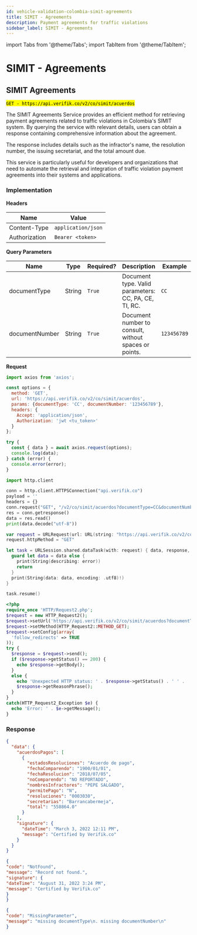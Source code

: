 ```yaml
---
id: vehicle-validation-colombia-simit-agreements
title: SIMIT - Agreements
description: Payment agreements for traffic violations
sidebar_label: SIMIT - Agreements
---
```


import Tabs from '@theme/Tabs';
import TabItem from '@theme/TabItem';

# SIMIT - Agreements

## SIMIT Agreements

<mark>`GET - https://api.verifik.co/v2/co/simit/acuerdos`</mark>

The SIMIT Agreements Service provides an efficient method for retrieving payment agreements related to traffic violations in Colombia's SIMIT system. By querying the service with relevant details, users can obtain a response containing comprehensive information about the agreement.

The response includes details such as the infractor's name, the resolution number, the issuing secretariat, and the total amount due.

This service is particularly useful for developers and organizations that need to automate the retrieval and integration of traffic violation payment agreements into their systems and applications.

### Implementation

**Headers**

| Name          | Value              |
| ------------- | ------------------ |
| Content-Type  | `application/json` |
| Authorization | `Bearer <token>`   |

**Query Parameters**

| Name | Type | Required? | Description | Example |
|------|------|-----------|-------------|---------|
| documentType | String | `True` | Document type. Valid parameters: CC, PA, CE, TI, RC. | `CC` |
| documentNumber | String | `True` | Document number to consult, without spaces or points. | `123456789` |

**Request**

<Tabs>
<TabItem value="javascript" label="JavaScript" default>

```javascript
import axios from 'axios';

const options = {
  method: 'GET',
  url: 'https://api.verifik.co/v2/co/simit/acuerdos',
  params: {documentType: 'CC', documentNumber: '123456789'},
  headers: {
    Accept: 'application/json',
    Authorization: 'jwt <tu_token>'
  }
};

try {
  const { data } = await axios.request(options);
  console.log(data);
} catch (error) {
  console.error(error);
}
```

</TabItem>

<TabItem value="python" label="Python">

```python
import http.client

conn = http.client.HTTPSConnection("api.verifik.co")
payload = ''
headers = {}
conn.request("GET", "/v2/co/simit/acuerdos?documentType=CC&documentNumber=", payload, headers)
res = conn.getresponse()
data = res.read()
print(data.decode("utf-8"))
```

</TabItem>

<TabItem value="swift" label="Swift">

```swift
var request = URLRequest(url: URL(string: "https://api.verifik.co/v2/co/simit/acuerdos?documentType=CC&documentNumber=")!,timeoutInterval: Double.infinity)
request.httpMethod = "GET"

let task = URLSession.shared.dataTask(with: request) { data, response, error in 
  guard let data = data else {
    print(String(describing: error))
    return
  }
  print(String(data: data, encoding: .utf8)!)
}

task.resume()
```

</TabItem>

<TabItem value="php" label="PHP">

```php
<?php
require_once 'HTTP/Request2.php';
$request = new HTTP_Request2();
$request->setUrl('https://api.verifik.co/v2/co/simit/acuerdos?documentType=CC&documentNumber=');
$request->setMethod(HTTP_Request2::METHOD_GET);
$request->setConfig(array(
  'follow_redirects' => TRUE
));
try {
  $response = $request->send();
  if ($response->getStatus() == 200) {
    echo $response->getBody();
  }
  else {
    echo 'Unexpected HTTP status: ' . $response->getStatus() . ' ' .
    $response->getReasonPhrase();
  }
}
catch(HTTP_Request2_Exception $e) {
  echo 'Error: ' . $e->getMessage();
}
```

</TabItem>
</Tabs>

### **Response**

<Tabs>
<TabItem value="200" label="200" default>

```json
{
  "data": {
    "acuerdosPagos": [
      {
        "estadosResoluciones": "Acuerdo de pago",
        "fechaComparendo": "1900/01/01",
        "fechaResolucion": "2018/07/05",
        "noComparendo": "NO REPORTADO",
        "nombresInfractores": "PEPE SALGADO",
        "permitePago": "N",
        "resoluciones": "0003030",
        "secretarias": "Barrancabermeja",
        "total": "558864.0"
      }
    ],
    "signature": {
      "dateTime": "March 3, 2022 12:11 PM",
      "message": "Certified by Verifik.co"
    }
  }
}
```

</TabItem>

<TabItem value="404" label="404">

```json
{
"code": "NotFound",
"message": "Record not found.",
"signature": {
"dateTime": "August 31, 2022 3:24 PM",
"message": "Certified by Verifik.co"
}
}
```

</TabItem>

<TabItem value="409" label="409">

```json
{
"code": "MissingParameter",
"message": "missing documentType\n. missing documentNumber\n"
}
```

</TabItem>
</Tabs>
